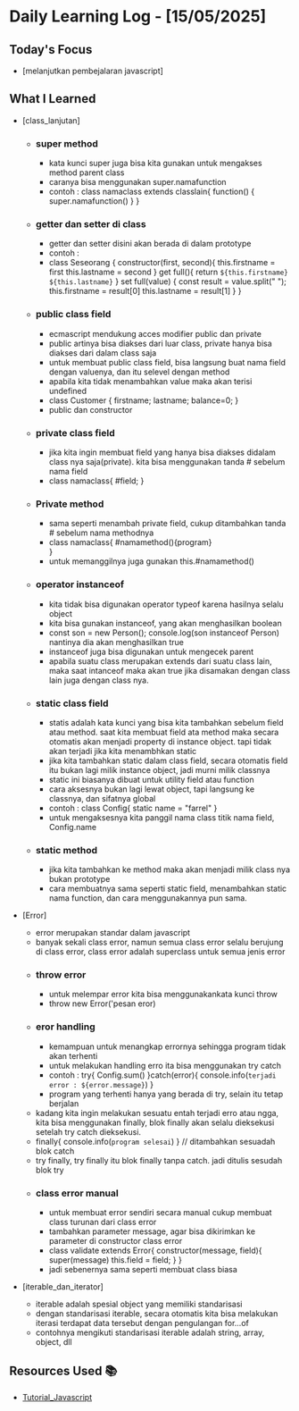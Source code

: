 # Daily Learning Log - [15/05/2025]

## Today's Focus

- [melanjutkan pembejalaran javascript]

## What I Learned

- [class_lanjutan]
  - ### super method
    - kata kunci super juga bisa kita gunakan untuk mengakses method parent class
    - caranya bisa menggunakan super.namafunction
    - contoh : class namaclass extends classlain{
                    function() {
                        super.namafunction()
                    }
                }
  - ### getter dan setter di class
    - getter dan setter disini akan berada di dalam prototype
    - contoh :
    - class Seseorang {
            constructor(first, second){
                this.firstname = first
                this.lastname = second
            }
            get full(){
                return `${this.firstname} ${this.lastname}`
            }
            set full(value) {
                const result = value.split(" ");
                this.firstname = result[0]
                this.lastname = result[1]
            }
        }
  - ### public class field
    - ecmascript mendukung acces modifier public dan private
    - public artinya bisa diakses dari luar class, private hanya bisa diakses dari dalam class saja
    - untuk membuat public class field, bisa langsung buat nama field dengan valuenya, dan itu selevel dengan method
    - apabila kita tidak menambahkan value maka akan terisi undefined
    - class Customer {
            firstname;
            lastname;
            balance=0;
        }
    - public dan constructor
  - ### private class field
    - jika kita ingin membuat field yang hanya bisa diakses didalam class nya saja(private). kita bisa menggunakan tanda # sebelum nama field
    - class namaclass{
            #field;
        }
  - ### Private method
    - sama seperti menambah private field, cukup ditambahkan tanda # sebelum nama methodnya
    - class namaclass{
            #namamethod(){program}     
        }
    - untuk memanggilnya juga gunakan this.#namamethod()
  - ### operator instanceof
    - kita tidak bisa digunakan operator typeof karena hasilnya selalu object
    - kita bisa gunakan instanceof, yang akan menghasilkan boolean
    - const son = new Person();
        console.log(son instanceof Person)
    nantinya dia akan menghasilkan true
    - instanceof juga bisa digunakan untuk mengecek parent
    - apabila suatu class merupakan extends dari suatu class lain, maka saat intanceof maka akan true jika disamakan dengan class lain juga dengan class nya.
  - ### static class field
    - statis adalah kata kunci yang bisa kita tambahkan sebelum field atau method. saat kita membuat field ata method maka secara otomatis akan menjadi property di instance object. tapi tidak akan terjadi jika kita menambhkan static
    - jika kita tambahkan static dalam class field, secara otomatis field itu bukan lagi milik instance object, jadi murni milik classnya
    - static ini biasanya dibuat untuk utility field atau function
    - cara aksesnya bukan lagi lewat object, tapi langsung ke classnya, dan sifatnya global
    - contoh : class Config{
                    static name = "farrel"
                }
    - untuk mengaksesnya kita panggil nama class titik nama field, Config.name
  - ### static method
    - jika kita tambahkan ke method maka akan menjadi milik class nya bukan prototype
    - cara membuatnya sama seperti static field, menambahkan static nama function, dan cara menggunakannya pun sama.

- [Error]
  - error merupakan standar dalam javascript
  - banyak sekali class error, namun semua class error selalu berujung di class error, class error adalah superclass untuk semua jenis error
  - ### throw error
    - untuk melempar error kita bisa menggunakankata kunci throw
    - throw new Error('pesan eror)
  - ### eror handling
    - kemampuan untuk menangkap errornya sehingga program tidak akan terhenti
    - untuk melakukan handling erro ita bisa menggunakan try catch
    - contoh : try{
                    Config.sum()
                }catch(error){
                console.info(`terjadi error : ${error.message}`)
                }
    - program yang terhenti hanya yang berada di try, selain itu tetap berjalan
  - kadang kita ingin melakukan sesuatu entah terjadi erro atau ngga, kita bisa menggunakan finally, blok finally akan selalu dieksekusi setelah try catch dieksekusi.
  - finally{
        console.info(`program selesai`)
    } // ditambahkan sesuadah blok catch
  - try finally, try finally itu blok finally tanpa catch. jadi ditulis sesudah blok try
  - ### class error manual
    - untuk membuat error sendiri secara manual cukup membuat class turunan dari class error
    - tambahkan parameter message, agar bisa dikirimkan ke parameter di constructor class error
    - class validate extends Error{
          constructor(message, field){
              super(message)
              this.field = field;
          }
      }
    - jadi sebenernya sama seperti membuat class biasa

- [iterable_dan_iterator]
  - iterable adalah spesial object yang memiliki standarisasi
  - dengan standarisasi iterable, secara otomatis kita bisa melakukan iterasi terdapat data tersebut dengan pengulangan for...of
  - contohnya mengikuti standarisasi iterable adalah string, array, object, dll
## Resources Used 📚

- [Tutorial_Javascript](https://youtu.be/aviAyIK5oSU?si=RIxxTd5u_Y9DCOGV)


